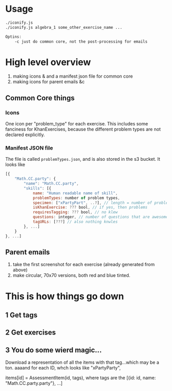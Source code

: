 
# Usage

```sh
./iconify.js
./iconify.js algebra_1 some_other_exercise_name ...

Optins:
    -c just do common core, not the post-processing for emails

```

# High level overview

1) making icons & and a manifest json file for common core
2) making icons for parent emails &c

## Common Core things

### Icons

One icon per "problem_type" for each exercise. This includes some fanciness for
KhanExercises, because the different problem types are not declared explicitly.

### Manifest JSON file

The file is called `problemTypes.json`, and is also stored in the s3 bucket.
It looks like

```js
[{
    "Math.CC.party": {
        "name": "Math.CC.party",
        "skills": [{
            name: "Human readable name of skill",
            problemTypes: number of problem types,
            specimen: ["xPartyPart", ..?], // length = number of problem types
            isKhanExercise: ??? bool, // if yes, then problems
            requiresTagging: ??? bool, // no klew
            questions: integer, // number of questions that are awesome.
            tagURLs: [???] // also nothing knwles
        }, ...]
    }
}, ...]
```

## Parent emails

1) take the first screenshot for each exercise (already generated from above)
2) make circular, 70x70 versions, both red and blue tinted.

# This is how things go down

## 1 Get tags


## 2 Get exercises

## 3 You do some wierd magic...

Download a representation of all the items with that tag...which may be a ton. aaaand for each ID, whch looks like "xPartyParty",

items[id] = AssessmentItem(id, tags), where tags are the 
[{id: id, name: "Math.CC.party.party"}, ...]

